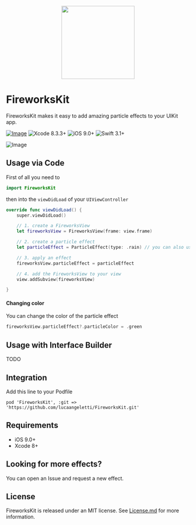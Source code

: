 <p align="center">
<img src="https://user-images.githubusercontent.com/10343189/28755302-c7b3137a-7557-11e7-8d83-61bf94a28480.png" width="200">
</p>

 
# FireworksKit

FireworksKit makes it easy to add amazing particle effects to your UIKit app.



[![Image](https://img.shields.io/npm/l/express.svg)](https://github.com/appzYourLife/FireworksKit/blob/master/LICENSE)
![Xcode 8.3.3+](https://img.shields.io/badge/Xcode-8.3.3%2B-blue.svg)
![iOS 9.0+](https://img.shields.io/badge/iOS-9.0%2B-blue.svg)
![Swift 3.1+](https://img.shields.io/badge/Swift-3.1%2B-orange.svg)

![Image](https://user-images.githubusercontent.com/10343189/28745428-a0f9d96a-7478-11e7-8688-242a06d0d3c7.gif)

## Usage via Code

First of all you need to

```swift
import FireworksKit
```

then into the `viewDidLoad` of your `UIViewController`

```swift
override func viewDidLoad() {
    super.viewDidLoad()
```
```swift
    // 1. create a FireworksView 
    let fireworksView = FireworksView(frame: view.frame)
```    
```swift    
    // 2. create a particle effect
    let particleEffect = ParticleEffect(type: .rain) // you can also use .snow, .smoke or .fire
```    
```swift
    // 3. apply an effect
    fireworksView.particleEffect = particleEffect
```    
```swift
    // 4. add the FireworksView to your view
    view.addSubview(fireworksView)
```    
```swift
}
```
#### Changing color

You can change the color of the particle effect

```swift
fireworksView.particleEffect?.particleColor = .green
```

## Usage with Interface Builder

TODO

## Integration

Add this line to your Podfile

```
pod 'FireworksKit', :git => 'https://github.com/lucaangeletti/FireworksKit.git'
```

## Requirements

- iOS 9.0+
- Xcode 8+

## Looking for more effects?

You can open an Issue and request a new effect.

## License

FireworksKit is released under an MIT license. See [License.md](/LICENSE) for more information.
